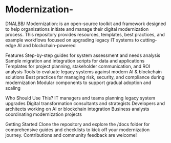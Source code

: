 # Modernization-
DNALBB/ Modernization: is an open-source toolkit and framework designed to help organizations initiate and manage their digital modernization process. This repository provides resources, templates, best practices, and example workflows focused on upgrading legacy IT systems to cutting-edge AI and blockchain-powered

Features
Step-by-step guides for system assessment and needs analysis
Sample migration and integration scripts for data and applications
Templates for project planning, stakeholder communication, and ROI analysis
Tools to evaluate legacy systems against modern AI & blockchain solutions
Best practices for managing risk, security, and compliance during modernization
Modular components to support gradual adoption and scaling

Who Should Use This?
IT managers and teams planning legacy system upgrades
Digital transformation consultants and strategists
Developers and architects working on AI or blockchain integration
Business analysts coordinating modernization projects

Getting Started
Clone the repository and explore the /docs folder for comprehensive guides and checklists to kick off your modernization journey. Contributions and community feedback are welcome!
